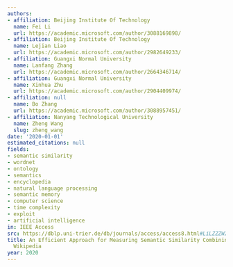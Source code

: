 ```yaml
---
authors:
- affiliation: Beijing Institute Of Technology
  name: Fei Li
  url: https://academic.microsoft.com/author/3088169898/
- affiliation: Beijing Institute Of Technology
  name: Lejian Liao
  url: https://academic.microsoft.com/author/2982649233/
- affiliation: Guangxi Normal University
  name: Lanfang Zhang
  url: https://academic.microsoft.com/author/2664346714/
- affiliation: Guangxi Normal University
  name: Xinhua Zhu
  url: https://academic.microsoft.com/author/2904409974/
- affiliation: null
  name: Bo Zhang
  url: https://academic.microsoft.com/author/3088957451/
- affiliation: Nanyang Technological University
  name: Zheng Wang
  slug: zheng_wang
date: '2020-01-01'
estimated_citations: null
fields:
- semantic similarity
- wordnet
- ontology
- semantics
- encyclopedia
- natural language processing
- semantic memory
- computer science
- time complexity
- exploit
- artificial intelligence
in: IEEE Access
src: https://dblp.uni-trier.de/db/journals/access/access8.html#LiLZZZW20
title: An Efficient Approach for Measuring Semantic Similarity Combining WordNet and
  Wikipedia
year: 2020
---
```

